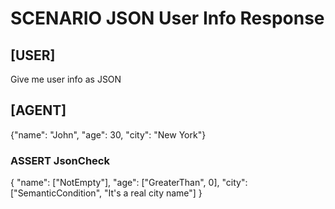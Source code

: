 # SCENARIO JSON User Info Response

## [USER]
Give me user info as JSON

## [AGENT]
{"name": "John", "age": 30, "city": "New York"}

### ASSERT JsonCheck
{
  "name": ["NotEmpty"],
  "age": ["GreaterThan", 0],
  "city": ["SemanticCondition", "It's a real city name"]
}